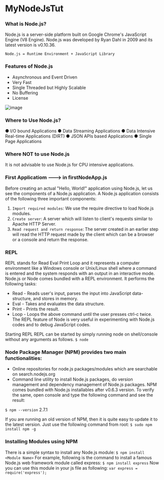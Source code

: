 # MyNodeJsTut
### What is Node.js?
Node.js is a server-side platform built on Google Chrome's JavaScript Engine (V8 Engine). Node.js was developed by Ryan Dahl in 2009 and its latest version is v0.10.36.

`Node.js = Runtime Environment + JavaScript Library`

### Features of Node.js
- Asynchronous and Event Driven
- Very Fast
- Single Threaded but Highly Scalable
- No Buffering
- License

![image](https://user-images.githubusercontent.com/30797974/80549752-591bb100-89be-11ea-930e-e5a79aca4af7.png)
### Where to Use Node.js?
● I/O bound Applications
● Data Streaming Applications
● Data Intensive Real-time Applications (DIRT)
● JSON APIs based Applications
● Single Page Applications
### Where NOT to use Node.js
It is not advisable to use Node.js for CPU intensive applications.

### First Applicatiom ---> in firstNodeApp.js 

Before creating an actual "Hello, World!" application using Node.js, let us see the components of a Node.js application. A Node.js application consists of the following three important components:
1. `Import required modules`: We use the require directive to load Node.js modules.
2. `Create server`: A server which will listen to client's requests similar to Apache HTTP Server.
3. `Read request and return response`: The server created in an earlier step will read the HTTP request made by the client which can be a browser or a console and return the response.

### REPL

REPL stands for Read Eval Print Loop and it represents a computer environment like a Windows console or Unix/Linux shell where a command is entered and the system responds with an output in an interactive mode. Node.js or Node comes bundled with a REPL environment. It performs the following tasks:
- Read - Reads user's input, parses the input into JavaScript data-structure, and stores in memory.
- Eval - Takes and evaluates the data structure.
- Print - Prints the result.
- Loop - Loops the above command until the user presses ctrl-c twice.
The REPL feature of Node is very useful in experimenting with Node.js codes and to debug JavaScript codes.

Starting REPL
REPL can be started by simply running node on shell/console without any arguments as follows.
`$ node`

### Node Package Manager (NPM) provides two main functionalities:

- Online repositories for node.js packages/modules which are searchable on search.nodejs.org
- Command line utility to install Node.js packages, do version management and dependency management of Node.js packages.
NPM comes bundled with Node.js installables after v0.6.3 version. To verify the same, open console and type the following command and see the result:

`$ npm --version`
2.7.1

If you are running an old version of NPM, then it is quite easy to update it to the latest version. Just use the following command from root:
`$ sudo npm install npm -g`

### Installing Modules using NPM

There is a simple syntax to install any Node.js module:
`$ npm install <Module Name>`
For example, following is the command to install a famous Node.js web framework module called express:
`$ npm install express`
Now you can use this module in your js file as following:
`var express = require('express');`
